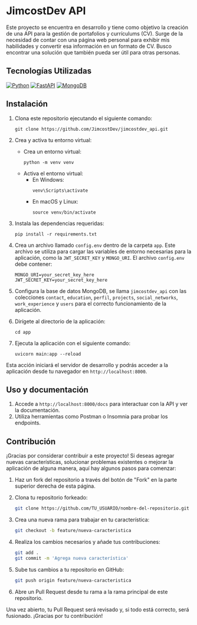 # JimcostDev API

Este proyecto se encuentra en desarrollo y tiene como objetivo la creación de una API para la gestión de portafolios y currículums (CV). Surge de la necesidad de contar con una página web personal para exhibir mis habilidades y convertir esa información en un formato de CV. Busco encontrar una solución que también pueda ser útil para otras personas.

## Tecnologías Utilizadas

[![Python](https://img.shields.io/badge/Python-f6d44e?style=for-the-badge&logo=python&logoColor=white&labelColor=101010)]()
[![FastAPI](https://img.shields.io/badge/FastAPI-059487?style=for-the-badge&logo=fastapi&logoColor=white&labelColor=101010)](https://fastapi.tiangolo.com/)
[![MongoDB](https://img.shields.io/badge/MongoDB-00Ed64?style=for-the-badge&logo=mongodb&logoColor=white&labelColor=101010)]()

## Instalación

1. Clona este repositorio ejecutando el siguiente comando:
    ```
    git clone https://github.com/JimcostDev/jimcostdev_api.git
    ```

2. Crea y activa tu entorno virtual:
    - Crea un entorno virtual:
        ```
        python -m venv venv
        ```
    - Activa el entorno virtual:
        - En Windows:
            ```
            venv\Scripts\activate
            ```
        - En macOS y Linux:
            ```
            source venv/bin/activate
            ```

3. Instala las dependencias requeridas:
    ```
    pip install -r requirements.txt
    ```

4. Crea un archivo llamado `config.env` dentro de la carpeta `app`. Este archivo se utiliza para cargar las variables de entorno necesarias para la aplicación, como la `JWT_SECRET_KEY` y `MONGO_URI`. El archivo `config.env` debe contener:
    ```plaintext
    MONGO_URI=your_secret_key_here
    JWT_SECRET_KEY=your_secret_key_here
    ```
    
5. Configura la base de datos MongoDB, se llama `jimcostdev_api` con las colecciones `contact`, `education`, `perfil`, `projects`, `social_networks`, `work_experience` y `users` para el correcto funcionamiento de la aplicación.

6. Dirígete al directorio de la aplicación:
    ```
    cd app
    ```

7. Ejecuta la aplicación con el siguiente comando:
    ```
    uvicorn main:app --reload
    ```
Esta acción iniciará el servidor de desarrollo y podrás acceder a la aplicación desde tu navegador en `http://localhost:8000`.


## Uso y documentación 

1. Accede a `http://localhost:8000/docs` para interactuar con la API y ver la documentación.
2. Utiliza herramientas como Postman o Insomnia para probar los endpoints.

## Contribución

¡Gracias por considerar contribuir a este proyecto! Si deseas agregar nuevas características, solucionar problemas existentes o mejorar la aplicación de alguna manera, aquí hay algunos pasos para comenzar:

1. Haz un fork del repositorio a través del botón de "Fork" en la parte superior derecha de esta página.
   
2. Clona tu repositorio forkeado:
    ```bash
    git clone https://github.com/TU_USUARIO/nombre-del-repositorio.git
    ```

3. Crea una nueva rama para trabajar en tu característica:
    ```bash
    git checkout -b feature/nueva-caracteristica
    ```

4. Realiza los cambios necesarios y añade tus contribuciones:
    ```bash
    git add .
    git commit -m 'Agrega nueva característica'
    ```

5. Sube tus cambios a tu repositorio en GitHub:
    ```bash
    git push origin feature/nueva-caracteristica
    ```

6. Abre un Pull Request desde tu rama a la rama principal de este repositorio.
   
Una vez abierto, tu Pull Request será revisado y, si todo está correcto, será fusionado. ¡Gracias por tu contribución!
